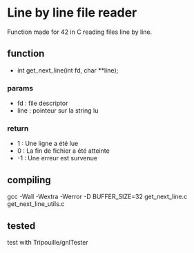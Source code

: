 # Line by line file reader
Function made for 42 in C reading files line by line.

## function

 - int get_next_line(int fd, char **line);
 ### params
 - fd : file descriptor
 - line : pointeur sur la string lu
 ### return
 - 1 : Une ligne a été lue
 - 0 : La fin de fichier a été atteinte
 - -1 : Une erreur est survenue

## compiling
 gcc -Wall -Wextra -Werror -D BUFFER_SIZE=32 get_next_line.c get_next_line_utils.c

## tested
 test with Tripouille/gnlTester

